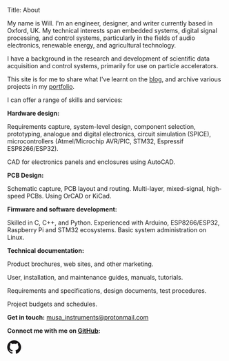 Title: About

My name is Will. I'm an engineer, designer, and writer currently
based in Oxford, UK. My technical interests span embedded systems, digital
signal processing, and control systems, particularly in the fields of audio
electronics, renewable energy, and agricultural technology.

I have a background in the research and development of scientific
data acquisition and control systems, primarily for use on particle accelerators.

This site is for me to share what I've learnt on the [blog](https://www.willfrank.co.uk/),
and archive various projects in my [portfolio](https://willfrank.co.uk/pages/portfolio.html).

I can offer a range of skills and services:

**Hardware design:**

Requirements capture, system-level design, component selection, prototyping, 
analogue and digital electronics, circuit simulation (SPICE), microcontrollers
(Atmel/Microchip AVR/PIC, STM32, Espressif ESP8266/ESP32).

CAD for electronics panels and enclosures using AutoCAD.

**PCB Design:**

Schematic capture, PCB layout and routing. Multi-layer, mixed-signal, high-speed
PCBs. Using OrCAD or KiCad.

**Firmware and software development:**

Skilled in C, C++, and Python. Experienced with Arduino, ESP8266/ESP32,
Raspberry Pi and STM32 ecosystems. Basic system administration on Linux.

**Technical documentation:**

Product brochures, web sites, and other marketing.

User, installation, and maintenance guides, manuals, tutorials.

Requirements and specifications, design documents, test procedures.

Project budgets and schedules.

**Get in touch:** <musa_instruments@protonmail.com>

**Connect me with me on [GitHub](https://github.com/w-frank):**

[![GitHub](../images/GitHub-Mark-32px.png)](https://github.com/w-frank)

